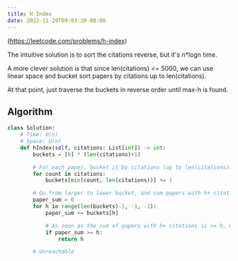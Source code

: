 ```yaml
---
title: H Index
date: 2022-11-20T09:03:20-08:00
---
```


(https://leetcode.com/problems/h-index)

The intuitive solution is to sort the citations reverse, but it's n*logn time.

A more clever solution is that since len(citations) <= 5000, we can use linear space
and bucket sort papers by citations up to len(citations).

At that point, just traverse the buckets in reverse order until max-h is found.

## Algorithm

```python
class Solution:
    # Time: O(n)
    # Space: O(n)
    def hIndex(self, citations: List[int]) -> int:
        buckets = [0] * (len(citations)+1)

        # For each paper, bucket it by citations (up to len(citations))
        for count in citations:
            buckets[min(count, len(citations))] += 1

        # Go from larger to lower bucket, and sum papers with h+ citations
        paper_sum = 0
        for h in range(len(buckets)-1, -1, -1):
            paper_sum += buckets[h]

            # As soon as the sum of papers with h+ citations is >= h, max h has been found.
            if paper_sum >= h:
                return h

        # Unreachable

```


